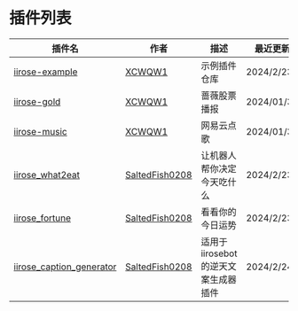 # 插件列表


| 插件名                                        | 作者 | 描述 | 最近更新 |
|--------------------------------------------| --- | --- | --- |
| [iirose-example](https://github.com/XCWQW1/iirose_example) | [XCWQW1](https://github.com/XCWQW1) | 示例插件仓库 | 2024/2/23 |
| [iirose-gold](https://github.com/XCWQW1/iirose_gold) | [XCWQW1](https://github.com/XCWQW1) | 蔷薇股票播报 | 2024/01/31 |
| [iirose-music](https://github.com/XCWQW1/iirose_music) | [XCWQW1](https://github.com/XCWQW1) | 网易云点歌 | 2024/01/31 |
| [iirose_what2eat](https://github.com/SaltedFish0208/iirosebot_what2eat) | [SaltedFish0208](https://github.com/SaltedFish0208) | 让机器人帮你决定今天吃什么 | 2024/2/23 |
| [iirose_fortune](https://github.com/SaltedFish0208/iirosebot_fortune) | [SaltedFish0208](https://github.com/SaltedFish0208) | 看看你的今日运势 | 2024/2/23 |
| [iirose_caption_generator](https://github.com/SaltedFish0208/iirosebot_caption_generator) | [SaltedFish0208](https://github.com/SaltedFish0208) | 适用于iirosebot的逆天文案生成器插件 | 2024/2/24 |
